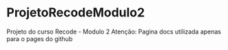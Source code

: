 # ProjetoRecodeModulo2
 Projeto do curso Recode - Modulo 2
 Atenção: Pagina docs utilizada apenas para o pages do github
